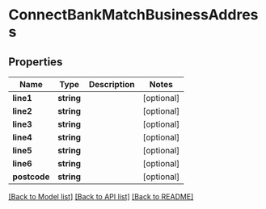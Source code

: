 # ConnectBankMatchBusinessAddress

## Properties
Name | Type | Description | Notes
------------ | ------------- | ------------- | -------------
**line1** | **string** |  | [optional] 
**line2** | **string** |  | [optional] 
**line3** | **string** |  | [optional] 
**line4** | **string** |  | [optional] 
**line5** | **string** |  | [optional] 
**line6** | **string** |  | [optional] 
**postcode** | **string** |  | [optional] 

[[Back to Model list]](../../README.md#documentation-for-models) [[Back to API list]](../../README.md#documentation-for-api-endpoints) [[Back to README]](../../README.md)

